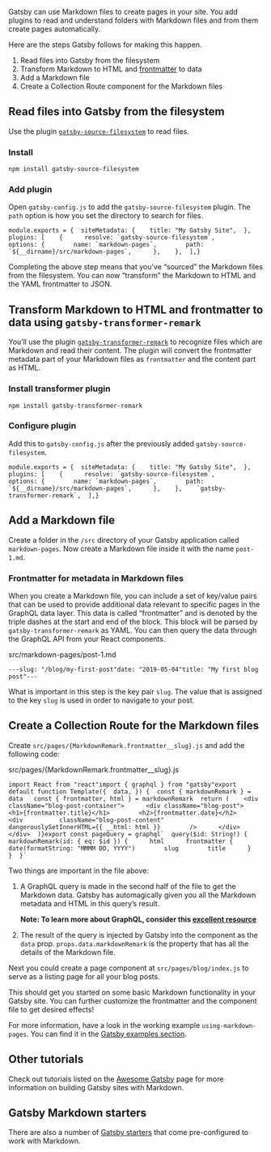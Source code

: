 Gatsby can use Markdown files to create pages in your site. You add plugins to read and understand folders with Markdown files and from them create pages automatically.

Here are the steps Gatsby follows for making this happen.

1.  Read files into Gatsby from the filesystem
2.  Transform Markdown to HTML and [frontmatter](https://www.gatsbyjs.com/docs/how-to/routing/adding-markdown-pages/#frontmatter-for-metadata-in-markdown-files) to data
3.  Add a Markdown file
4.  Create a Collection Route component for the Markdown files

## [](https://www.gatsbyjs.com/docs/how-to/routing/adding-markdown-pages/#read-files-into-gatsby-from-the-filesystem)Read files into Gatsby from the filesystem

Use the plugin [`gatsby-source-filesystem`](https://www.gatsbyjs.com/plugins/gatsby-source-filesystem/#gatsby-source-filesystem) to read files.

### [](https://www.gatsbyjs.com/docs/how-to/routing/adding-markdown-pages/#install)Install

`npm install gatsby-source-filesystem`

### [](https://www.gatsbyjs.com/docs/how-to/routing/adding-markdown-pages/#add-plugin)Add plugin

Open `gatsby-config.js` to add the `gatsby-source-filesystem` plugin. The `path` option is how you set the directory to search for files.

```
module.exports = {  siteMetadata: {    title: "My Gatsby Site",  },  plugins: [    {      resolve: `gatsby-source-filesystem`,      options: {        name: `markdown-pages`,        path: `${__dirname}/src/markdown-pages`,      },    },  ],}
```

Completing the above step means that you’ve “sourced” the Markdown files from the filesystem. You can now “transform” the Markdown to HTML and the YAML frontmatter to JSON.

## [](https://www.gatsbyjs.com/docs/how-to/routing/adding-markdown-pages/#transform-markdown-to-html-and-frontmatter-to-data-using-gatsby-transformer-remark)Transform Markdown to HTML and frontmatter to data using `gatsby-transformer-remark`

You’ll use the plugin [`gatsby-transformer-remark`](https://www.gatsbyjs.com/plugins/gatsby-transformer-remark/) to recognize files which are Markdown and read their content. The plugin will convert the frontmatter metadata part of your Markdown files as `frontmatter` and the content part as HTML.

### [](https://www.gatsbyjs.com/docs/how-to/routing/adding-markdown-pages/#install-transformer-plugin)Install transformer plugin

`npm install gatsby-transformer-remark`

### [](https://www.gatsbyjs.com/docs/how-to/routing/adding-markdown-pages/#configure-plugin)Configure plugin

Add this to `gatsby-config.js` after the previously added `gatsby-source-filesystem`.

```
module.exports = {  siteMetadata: {    title: "My Gatsby Site",  },  plugins: [    {      resolve: `gatsby-source-filesystem`,      options: {        name: `markdown-pages`,        path: `${__dirname}/src/markdown-pages`,      },    },    `gatsby-transformer-remark`,  ],}
```

## [](https://www.gatsbyjs.com/docs/how-to/routing/adding-markdown-pages/#add-a-markdown-file)Add a Markdown file

Create a folder in the `/src` directory of your Gatsby application called `markdown-pages`. Now create a Markdown file inside it with the name `post-1.md`.

### [](https://www.gatsbyjs.com/docs/how-to/routing/adding-markdown-pages/#frontmatter-for-metadata-in-markdown-files)Frontmatter for metadata in Markdown files

When you create a Markdown file, you can include a set of key/value pairs that can be used to provide additional data relevant to specific pages in the GraphQL data layer. This data is called “frontmatter” and is denoted by the triple dashes at the start and end of the block. This block will be parsed by `gatsby-transformer-remark` as YAML. You can then query the data through the GraphQL API from your React components.

src/markdown-pages/post-1.md

```
---slug: "/blog/my-first-post"date: "2019-05-04"title: "My first blog post"---
```

What is important in this step is the key pair `slug`. The value that is assigned to the key `slug` is used in order to navigate to your post.

## [](https://www.gatsbyjs.com/docs/how-to/routing/adding-markdown-pages/#create-a-collection-route-for-the-markdown-files)Create a Collection Route for the Markdown files

Create `src/pages/{MarkdownRemark.frontmatter__slug}.js` and add the following code:

src/pages/{MarkdownRemark.frontmatter\_\_slug}.js

```
import React from "react"import { graphql } from "gatsby"export default function Template({  data, }) {  const { markdownRemark } = data   const { frontmatter, html } = markdownRemark  return (    <div className="blog-post-container">      <div className="blog-post">        <h1>{frontmatter.title}</h1>        <h2>{frontmatter.date}</h2>        <div          className="blog-post-content"          dangerouslySetInnerHTML={{ __html: html }}        />      </div>    </div>  )}export const pageQuery = graphql`  query($id: String!) {    markdownRemark(id: { eq: $id }) {      html      frontmatter {        date(formatString: "MMMM DD, YYYY")        slug        title      }    }  }`
```

Two things are important in the file above:

1.  A GraphQL query is made in the second half of the file to get the Markdown data. Gatsby has automagically given you all the Markdown metadata and HTML in this query’s result.
    
    **Note: To learn more about GraphQL, consider this [excellent resource](https://www.howtographql.com/)**
    
2.  The result of the query is injected by Gatsby into the component as the `data` prop. `props.data.markdownRemark` is the property that has all the details of the Markdown file.
    

Next you could create a page component at `src/pages/blog/index.js` to serve as a listing page for all your blog posts.

This should get you started on some basic Markdown functionality in your Gatsby site. You can further customize the frontmatter and the component file to get desired effects!

For more information, have a look in the working example `using-markdown-pages`. You can find it in the [Gatsby examples section](https://github.com/gatsbyjs/gatsby/tree/master/examples).

## [](https://www.gatsbyjs.com/docs/how-to/routing/adding-markdown-pages/#other-tutorials)Other tutorials

Check out tutorials listed on the [Awesome Gatsby](https://www.gatsbyjs.com/docs/awesome-gatsby-resources/#gatsby-tutorials) page for more information on building Gatsby sites with Markdown.

## [](https://www.gatsbyjs.com/docs/how-to/routing/adding-markdown-pages/#gatsby-markdown-starters)Gatsby Markdown starters

There are also a number of [Gatsby starters](https://www.gatsbyjs.com/starters?c=Markdown) that come pre-configured to work with Markdown.